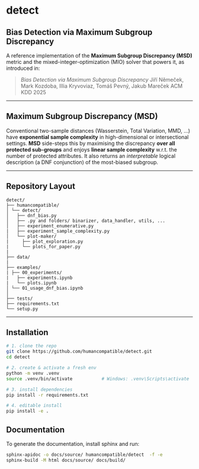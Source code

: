 # detect

## Bias Detection via Maximum Subgroup Discrepancy

A reference implementation of the **Maximum Subgroup Discrepancy (MSD)** metric and the mixed-integer-optimization (MIO) solver that powers it, as introduced in:

> _Bias Detection via Maximum Subgroup Discrepancy_
> Jiří Němeček, Mark Kozdoba, Illia Kryvoviaz, Tomáš Pevný, Jakub Mareček
> ACM KDD 2025

---

## Maximum Subgroup Discrepancy (MSD)

Conventional two-sample distances (Wasserstein, Total Variation, MMD, …) have **exponential sample complexity** in high-dimensional or intersectional settings.
**MSD** side-steps this by maximising the discrepancy **over all protected sub-groups** and enjoys **linear sample complexity** w.r.t. the number of protected attributes.
It also returns an _interpretable_ logical description (a DNF conjunction) of the most-biased subgroup.

---

## Repository Layout

    detect/
    ├── humancompatible/
    │ └── detect/
    │   ├── dnf_bias.py
    │   ├── .py and folders/ binarizer, data_handler, utils, ...
    │   ├── experiment_enumerative.py
    |   ├── experiment_sample_complexity.py
    │   └── plot-maker/
    |     ├── plot_exploration.py
    |     └── plots_for_paper.py
    |
    ├── data/
    |
    ├── examples/
    | ├── 00_experiments/
    |   ├── experiments.ipynb
    |   └── plots.ipynb
    │ └── 01_usage_dnf_bias.ipynb
    │
    ├── tests/
    ├── requirements.txt
    └── setup.py

---

## Installation

```bash
# 1. clone the repo
git clone https://github.com/humancompatible/detect.git
cd detect

# 2. create & activate a fresh env
python -m venv .venv
source .venv/bin/activate           # Windows: .venv\Scripts\activate

# 3. install dependencies
pip install -r requirements.txt

# 4. editable install
pip install -e .
```

## Documentation

To generate the documentation, install sphinx and run:

```bash
sphinx-apidoc -o docs/source/ humancompatible/detect  -f -e
sphinx-build -M html docs/source/ docs/build/
```

